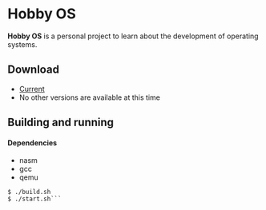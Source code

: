 Hobby OS
======
**Hobby OS** is a personal project to learn about the development of operating systems.

## Download
* [Current](https://github.com/StevenLaabs/hobby-os/archive/master.zip)
* No other versions are available at this time

## Building and running
#### Dependencies
* nasm
* gcc
* qemu
```$ git clone https://github.com/StevenLaabs/hobby-os.git
$ ./build.sh
$ ./start.sh```
